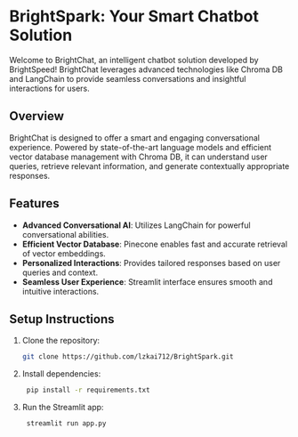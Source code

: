 # BrightSpark: Your Smart Chatbot Solution

Welcome to BrightChat, an intelligent chatbot solution developed by BrightSpeed! BrightChat leverages advanced technologies like Chroma DB and LangChain to provide seamless conversations and insightful interactions for users.

## Overview

BrightChat is designed to offer a smart and engaging conversational experience. Powered by state-of-the-art language models and efficient vector database management with Chroma DB, it can understand user queries, retrieve relevant information, and generate contextually appropriate responses.

## Features

- **Advanced Conversational AI**: Utilizes LangChain for powerful conversational abilities.
- **Efficient Vector Database**: Pinecone enables fast and accurate retrieval of vector embeddings.
- **Personalized Interactions**: Provides tailored responses based on user queries and context.
- **Seamless User Experience**: Streamlit interface ensures smooth and intuitive interactions.

## Setup Instructions

1. Clone the repository:
   ```bash
   git clone https://github.com/lzkai712/BrightSpark.git

2. Install dependencies:
   ```bash
    pip install -r requirements.txt

4. Run the Streamlit app:
   ```bash
    streamlit run app.py




